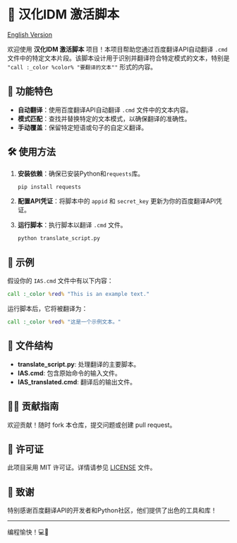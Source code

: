 # 🌟 汉化IDM 激活脚本

[English Version](README_EN.md)	

欢迎使用 **汉化IDM 激活脚本** 项目！本项目帮助您通过百度翻译API自动翻译 `.cmd` 文件中的特定文本片段。该脚本设计用于识别并翻译符合特定模式的文本，特别是 `"call :_color %color% "要翻译的文本""` 形式的内容。

## 🚀 功能特色

- **自动翻译**：使用百度翻译API自动翻译 `.cmd` 文件中的文本内容。
- **模式匹配**：查找并替换特定的文本模式，以确保翻译的准确性。
- **手动覆盖**：保留特定短语或句子的自定义翻译。

## 🛠 使用方法

1. **安装依赖**：确保已安装Python和`requests`库。
   ```bash
   pip install requests
   ```

2. **配置API凭证**：将脚本中的 `appid` 和 `secret_key` 更新为你的百度翻译API凭证。
3. **运行脚本**：执行脚本以翻译 `.cmd` 文件。
   
   ```bash
   python translate_script.py
   ```

## 📄 示例

假设你的 `IAS.cmd` 文件中有以下内容：

```cmd
call :_color %red% "This is an example text."
```

运行脚本后，它将被翻译为：

```cmd
call :_color %red% "这是一个示例文本。"
```

## 📂 文件结构

- **translate_script.py**: 处理翻译的主要脚本。
- **IAS.cmd**: 包含原始命令的输入文件。
- **IAS_translated.cmd**: 翻译后的输出文件。

## 👨‍💻 贡献指南

欢迎贡献！随时 fork 本仓库，提交问题或创建 pull request。

## 📝 许可证

此项目采用 MIT 许可证。详情请参见 [LICENSE](LICENSE) 文件。

## 🙏 致谢

特别感谢百度翻译API的开发者和Python社区，他们提供了出色的工具和库！

---

编程愉快！💻🎉



